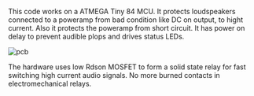 This code works on a ATMEGA Tiny 84 MCU. It protects loudspeakers connected to a poweramp from bad condition like DC on output, to hight current. Also it protects the poweramp from short circuit. It has power on delay to prevent audible plops and drives status LEDs.

![pcb](https://github.com/user-attachments/assets/6070df5e-4388-458a-b117-03566bf8a7f0)

The hardware uses low Rdson MOSFET to form a solid state relay for fast switching high current audio signals. No more burned contacts in electromechanical relays.
